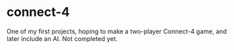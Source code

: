 # connect-4
One of my first projects, hoping to make a two-player Connect-4 game, and later include an AI. Not completed yet.
